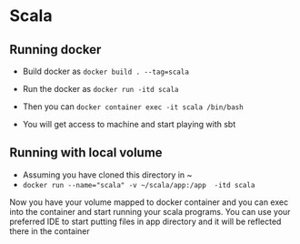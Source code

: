 # Scala

## Running docker
- Build docker as `docker build . --tag=scala`
- Run the docker as `docker run -itd scala`

- Then you can `docker container exec -it scala /bin/bash`
- You will get access to machine and start playing with sbt

## Running with local volume 
- Assuming you have cloned this directory in ~
- `docker run --name="scala" -v ~/scala/app:/app  -itd scala`

Now you have your volume mapped to docker container and you can exec into the
container and start running your scala programs.
You can use your preferred IDE to start putting files in app directory and it
will be reflected there in the container
